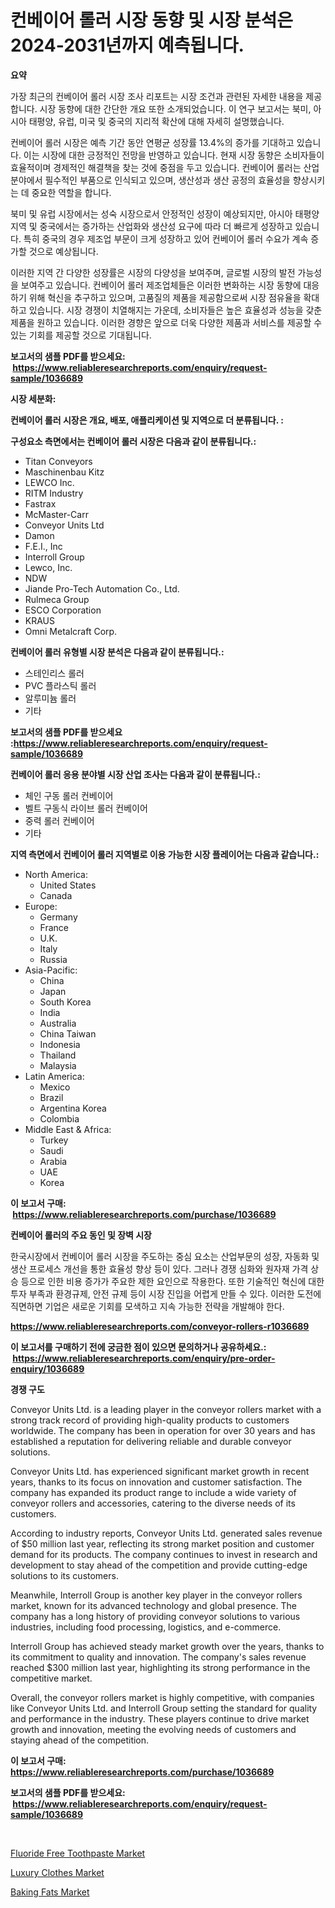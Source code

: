 <p><h1>컨베이어 롤러 시장 동향 및 시장 분석은 2024-2031년까지 예측됩니다.</h1></p><p><strong>요약</strong></p>
<p><p>가장 최근의 컨베이어 롤러 시장 조사 리포트는 시장 조건과 관련된 자세한 내용을 제공합니다. 시장 동향에 대한 간단한 개요 또한 소개되었습니다. 이 연구 보고서는 북미, 아시아 태평양, 유럽, 미국 및 중국의 지리적 확산에 대해 자세히 설명했습니다.</p><p>컨베이어 롤러 시장은 예측 기간 동안 연평균 성장률 13.4%의 증가를 기대하고 있습니다. 이는 시장에 대한 긍정적인 전망을 반영하고 있습니다. 현재 시장 동향은 소비자들이 효율적이며 경제적인 해결책을 찾는 것에 중점을 두고 있습니다. 컨베이어 롤러는 산업 분야에서 필수적인 부품으로 인식되고 있으며, 생산성과 생산 공정의 효율성을 향상시키는 데 중요한 역할을 합니다.</p><p>북미 및 유럽 시장에서는 성숙 시장으로서 안정적인 성장이 예상되지만, 아시아 태평양 지역 및 중국에서는 증가하는 산업화와 생산성 요구에 따라 더 빠르게 성장하고 있습니다. 특히 중국의 경우 제조업 부문이 크게 성장하고 있어 컨베이어 롤러 수요가 계속 증가할 것으로 예상됩니다.</p><p>이러한 지역 간 다양한 성장률은 시장의 다양성을 보여주며, 글로벌 시장의 발전 가능성을 보여주고 있습니다. 컨베이어 롤러 제조업체들은 이러한 변화하는 시장 동향에 대응하기 위해 혁신을 추구하고 있으며, 고품질의 제품을 제공함으로써 시장 점유율을 확대하고 있습니다. 시장 경쟁이 치열해지는 가운데, 소비자들은 높은 효율성과 성능을 갖춘 제품을 원하고 있습니다. 이러한 경향은 앞으로 더욱 다양한 제품과 서비스를 제공할 수 있는 기회를 제공할 것으로 기대됩니다.</p></p>
<p><strong>보고서의 샘플 PDF를 받으세요: &nbsp;<a href="https://www.reliableresearchreports.com/enquiry/request-sample/1036689">https://www.reliableresearchreports.com/enquiry/request-sample/1036689</a></strong></p>
<p><strong>시장 세분화:</strong></p>
<p><strong> 컨베이어 롤러 시장은 개요, 배포, 애플리케이션 및 지역으로 더 분류됩니다. :</strong></p>
<p><strong>구성요소 측면에서는 컨베이어 롤러 시장은 다음과 같이 분류됩니다.:</strong></p>
<p><ul><li>Titan Conveyors</li><li>Maschinenbau Kitz</li><li>LEWCO Inc.</li><li>RITM Industry</li><li>Fastrax</li><li>McMaster-Carr</li><li>Conveyor Units Ltd</li><li>Damon</li><li>F.E.I., Inc</li><li>Interroll Group</li><li>Lewco, Inc.</li><li>NDW</li><li>Jiande Pro-Tech Automation Co., Ltd.</li><li>Rulmeca Group</li><li>ESCO Corporation</li><li>KRAUS</li><li>Omni Metalcraft Corp.</li></ul></p>
<p><strong> 컨베이어 롤러 유형별 시장 분석은 다음과 같이 분류됩니다.:</strong></p>
<p><ul><li>스테인리스 롤러</li><li>PVC 플라스틱 롤러</li><li>알루미늄 롤러</li><li>기타</li></ul></p>
<p><strong>보고서의 샘플 PDF를 받으세요 :<a href="https://www.reliableresearchreports.com/enquiry/request-sample/1036689">https://www.reliableresearchreports.com/enquiry/request-sample/1036689</a></strong></p>
<p><strong> 컨베이어 롤러 응용 분야별 시장 산업 조사는 다음과 같이 분류됩니다.:</strong></p>
<p><ul><li>체인 구동 롤러 컨베이어</li><li>벨트 구동식 라이브 롤러 컨베이어</li><li>중력 롤러 컨베이어</li><li>기타</li></ul></p>
<p><strong>지역 측면에서 컨베이어 롤러 지역별로 이용 가능한 시장 플레이어는 다음과 같습니다.:</strong></p>
<p><ul>
    <li>
        North America:
        <ul>
            <li>United States</li>
            <li>Canada</li>
        </ul>
    </li>
    <li>
        Europe:
        <ul>
            <li>Germany</li>
            <li>France</li>
            <li>U.K.</li>
            <li>Italy</li>
            <li>Russia</li>
        </ul>
    </li>
    <li>
        Asia-Pacific:
        <ul>
            <li>China</li>
            <li>Japan</li>
            <li>South Korea</li>
            <li>India</li>
            <li>Australia</li>
            <li>China Taiwan</li>
            <li>Indonesia</li>
            <li>Thailand</li>
            <li>Malaysia</li>
        </ul>
    </li>
    <li>
        Latin America:
        <ul>
            <li>Mexico</li>
            <li>Brazil</li>
            <li>Argentina Korea</li>
            <li>Colombia</li>
        </ul>
    </li>
    <li>
        Middle East & Africa:
        <ul>
            <li>Turkey</li>
            <li>Saudi</li>
            <li>Arabia</li>
            <li>UAE</li>
            <li>Korea</li>
        </ul>
    </li>
    </ul></p>
<p><strong>이 보고서 구매: &nbsp;<a href="https://www.reliableresearchreports.com/purchase/1036689">https://www.reliableresearchreports.com/purchase/1036689</a></strong></p>
<p><strong>컨베이어 롤러의 주요 동인 및 장벽 시장</strong></p>
<p><p>한국시장에서 컨베이어 롤러 시장을 주도하는 중심 요소는 산업부문의 성장, 자동화 및 생산 프로세스 개선을 통한 효율성 향상 등이 있다. 그러나 경쟁 심화와 원자재 가격 상승 등으로 인한 비용 증가가 주요한 제한 요인으로 작용한다. 또한 기술적인 혁신에 대한 투자 부족과 환경규제, 안전 규제 등이 시장 진입을 어렵게 만들 수 있다. 이러한 도전에 직면하면 기업은 새로운 기회를 모색하고 지속 가능한 전략을 개발해야 한다.</p></p>
<p><strong><a href="https://www.reliableresearchreports.com/conveyor-rollers-r1036689">https://www.reliableresearchreports.com/conveyor-rollers-r1036689</a></strong></p>
<p><strong>이 보고서를 구매하기 전에 궁금한 점이 있으면 문의하거나 공유하세요.: &nbsp;<a href="https://www.reliableresearchreports.com/enquiry/pre-order-enquiry/1036689">https://www.reliableresearchreports.com/enquiry/pre-order-enquiry/1036689</a></strong></p>
<p><strong>경쟁 구도</strong></p>
<p><p>Conveyor Units Ltd. is a leading player in the conveyor rollers market with a strong track record of providing high-quality products to customers worldwide. The company has been in operation for over 30 years and has established a reputation for delivering reliable and durable conveyor solutions.</p><p>Conveyor Units Ltd. has experienced significant market growth in recent years, thanks to its focus on innovation and customer satisfaction. The company has expanded its product range to include a wide variety of conveyor rollers and accessories, catering to the diverse needs of its customers.</p><p>According to industry reports, Conveyor Units Ltd. generated sales revenue of $50 million last year, reflecting its strong market position and customer demand for its products. The company continues to invest in research and development to stay ahead of the competition and provide cutting-edge solutions to its customers.</p><p>Meanwhile, Interroll Group is another key player in the conveyor rollers market, known for its advanced technology and global presence. The company has a long history of providing conveyor solutions to various industries, including food processing, logistics, and e-commerce.</p><p>Interroll Group has achieved steady market growth over the years, thanks to its commitment to quality and innovation. The company's sales revenue reached $300 million last year, highlighting its strong performance in the competitive market.</p><p>Overall, the conveyor rollers market is highly competitive, with companies like Conveyor Units Ltd. and Interroll Group setting the standard for quality and performance in the industry. These players continue to drive market growth and innovation, meeting the evolving needs of customers and staying ahead of the competition.</p></p>
<p><strong>이 보고서 구매: &nbsp; <a href="https://www.reliableresearchreports.com/purchase/1036689">https://www.reliableresearchreports.com/purchase/1036689</a></strong></p>
<p><strong>보고서의 샘플 PDF를 받으세요: &nbsp;<a href="https://www.reliableresearchreports.com/enquiry/request-sample/1036689">https://www.reliableresearchreports.com/enquiry/request-sample/1036689</a></strong><strong></strong></p>
<p>&nbsp;</p>
<p><p><a href="https://www.linkedin.com/pulse/fluoride-free-toothpastenbspmarket-focuses-market-share-size-mlfzf?trackingId=%2BYxxcufrc6ZfT80wJg%2FAPw%3D%3D">Fluoride Free Toothpaste Market</a></p><p><a href="https://www.linkedin.com/pulse/luxury-clothes-market-trends-forecast-competitive-analysis-2031-l1u3f?trackingId=Mb58mJAO4R8F3cLf3UdoRw%3D%3D">Luxury Clothes Market</a></p><p><a href="https://www.linkedin.com/pulse/baking-fats-market-analysis-sze-forecasted-period-from-2024-9ipje?trackingId=qYCarwf594Nj5%2FyIGY6jbg%3D%3D">Baking Fats Market</a></p></p>